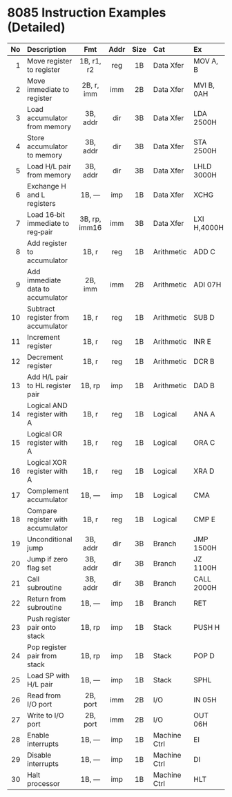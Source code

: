 # 8085 Instruction Examples (Detailed)

| No | Description                         | Fmt           | Addr | Size | Cat           | Ex           |
|---:|:------------------------------------|:-------------:|:----:|:----:|:--------------|:-------------|
| 1  | Move register to register           | 1B, r1, r2    | reg  | 1B   | Data Xfer     | MOV A, B     |
| 2  | Move immediate to register          | 2B, r, imm    | imm  | 2B   | Data Xfer     | MVI B, 0AH   |
| 3  | Load accumulator from memory        | 3B, addr      | dir  | 3B   | Data Xfer     | LDA 2500H    |
| 4  | Store accumulator to memory         | 3B, addr      | dir  | 3B   | Data Xfer     | STA 2500H    |
| 5  | Load H/L pair from memory           | 3B, addr      | dir  | 3B   | Data Xfer     | LHLD 3000H   |
| 6  | Exchange H and L registers          | 1B, —         | imp  | 1B   | Data Xfer     | XCHG         |
| 7  | Load 16‑bit immediate to reg‑pair   | 3B, rp, imm16 | imm  | 3B   | Data Xfer     | LXI H,4000H  |
| 8  | Add register to accumulator         | 1B, r         | reg  | 1B   | Arithmetic    | ADD C        |
| 9  | Add immediate data to accumulator   | 2B, imm       | imm  | 2B   | Arithmetic    | ADI 07H      |
| 10 | Subtract register from accumulator  | 1B, r         | reg  | 1B   | Arithmetic    | SUB D        |
| 11 | Increment register                  | 1B, r         | reg  | 1B   | Arithmetic    | INR E        |
| 12 | Decrement register                  | 1B, r         | reg  | 1B   | Arithmetic    | DCR B        |
| 13 | Add H/L pair to HL register pair    | 1B, rp        | imp  | 1B   | Arithmetic    | DAD B        |
| 14 | Logical AND register with A         | 1B, r         | reg  | 1B   | Logical       | ANA A        |
| 15 | Logical OR register with A          | 1B, r         | reg  | 1B   | Logical       | ORA C        |
| 16 | Logical XOR register with A         | 1B, r         | reg  | 1B   | Logical       | XRA D        |
| 17 | Complement accumulator              | 1B, —         | imp  | 1B   | Logical       | CMA          |
| 18 | Compare register with accumulator   | 1B, r         | reg  | 1B   | Logical       | CMP E        |
| 19 | Unconditional jump                  | 3B, addr      | dir  | 3B   | Branch        | JMP 1500H    |
| 20 | Jump if zero flag set               | 3B, addr      | dir  | 3B   | Branch        | JZ 1100H     |
| 21 | Call subroutine                     | 3B, addr      | dir  | 3B   | Branch        | CALL 2000H   |
| 22 | Return from subroutine              | 1B, —         | imp  | 1B   | Branch        | RET          |
| 23 | Push register pair onto stack       | 1B, rp        | imp  | 1B   | Stack         | PUSH H       |
| 24 | Pop register pair from stack        | 1B, rp        | imp  | 1B   | Stack         | POP D        |
| 25 | Load SP with H/L pair               | 1B, —         | imp  | 1B   | Stack         | SPHL         |
| 26 | Read from I/O port                  | 2B, port      | imm  | 2B   | I/O           | IN 05H       |
| 27 | Write to I/O port                   | 2B, port      | imm  | 2B   | I/O           | OUT 06H      |
| 28 | Enable interrupts                   | 1B, —         | imp  | 1B   | Machine Ctrl  | EI           |
| 29 | Disable interrupts                  | 1B, —         | imp  | 1B   | Machine Ctrl  | DI           |
| 30 | Halt processor                      | 1B, —         | imp  | 1B   | Machine Ctrl  | HLT          |
